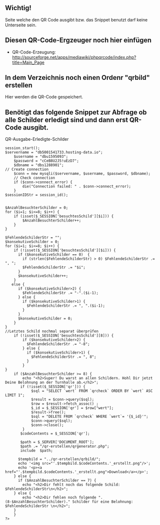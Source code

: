 ## Wichtig!
Seite welche den QR Code ausgibt bzw. das Snippet benutzt darf keine Unterseite sein.

## Diesen QR-Code-Ergzeuger noch hier einfügen
- QR-Code-Erzeugung: http://sourceforge.net/apps/mediawiki/phpqrcode/index.php?title=Main_Page

## In dem Verzeichnis noch einen Ordenr "qrbild" erstellen
Hier werden die QR-Code gespeichert.

## Benötigt das folgende Snippet zur Abfrage ob alle Schilder erledigt sind und dann erst QR-Code ausgibt.
QR-Ausgabe-Erledigte-Schilder
```<?php
session_start();
$servername = "db5001541733.hosting-data.io";
    $username = "dbu1595093";
    $password = "cCeB8U2J5!uEzD7";
    $dbname = "dbs1288901";
// Create connection
    $conn = new mysqli($servername, $username, $password, $dbname);
    // Check connection
    if ($conn->connect_error) {
        die("Connection failed: " . $conn->connect_error);
    } 
$sessionIDStr = session_id();


$AnzahlBesuchterSchilder = 0;
for ($i=1; $i<=8; $i++) {
    if (isset($_SESSION['besuchtesSchild'][$i])) {
        $AnzahlBesuchterSchilder++;
    }
}

$FehlendeSchilderStr = "";
$konsekutiveSchilder = 0;
for ($i=1; $i<=8; $i++) {
    if (!isset($_SESSION['besuchtesSchild'][$i])) {
      if ($konsekutiveSchilder == 0)  { 
        if (strlen($FehlendeSchilderStr) > 0) $FehlendeSchilderStr .= ", ";
        $FehlendeSchilderStr .= "$i";
      }
      $konsekutiveSchilder++;
    }
   else {
      if ($konsekutiveSchilder>2) {
        $FehlendeSchilderStr .= "-".($i-1);
      } else {
        if ($konsekutiveSchilder>1) {
          $FehlendeSchilderStr .= ", ".($i-1);
        }
      }
      $konsekutiveSchilder = 0;
    }
}
//Letztes Schild nochmal separat überprüfen
    if (!isset($_SESSION['besuchtesSchild'][8])) {
        if ($konsekutiveSchilder>2) {
          $FehlendeSchilderStr .= "-8";
        } else {
          if ($konsekutiveSchilder>1) {
            $FehlendeSchilderStr .= ", 8";
          }
        }
}
    if ($AnzahlBesuchterSchilder >= 8) { 
        echo "<h2>Super! Du warst an allen Schildern. Hohl Dir jetzt Deine Belohnung an der Turnhalle ab.</h2>";
       if (!isset($_SESSION['qr'])) {
		 	$sql = "SELECT `wert` FROM `qrcheck` ORDER BY `wert` ASC LIMIT 1";
			$result = $conn->query($sql);
     		$row = $result->fetch_assoc() ;
      		$_id = $_SESSION['qr'] = $row["wert"];	
    		$result->free();
			$sql = "DELETE FROM `qrcheck` WHERE `wert`= '{$_id}'";
			$conn->query($sql);
			$conn->close();
        }
       $codeContents = $_SESSION['qr'];
 
       $path = $_SERVER['DOCUMENT_ROOT'];
       $path .= "/qr-erstellen/qrgenerator.php";
       include  $path;

      $tempbild = "../qr-erstellen/qrbild/";
      echo '<img src="'.$tempbild.$codeContents.'_erstellt.png"/>';
      echo '<p><a href="'.$tempbild.$codeContents.'_erstellt.png">Download</a></p>';
    } else {
      if ($AnzahlBesuchterSchilder == 7) {
        echo "<h2>Dir fehlt noch das folgende Schild: $FehlendeSchilderStr\n</h2>";
    } else {
        echo "<h2>Dir fehlen noch folgende ".(8-$AnzahlBesuchterSchilder)." Schilder für eine Belohnung: $FehlendeSchilderStr \n</h2>";
    }
	}
?>
```
